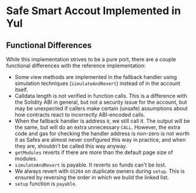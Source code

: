 # Safe Smart Accout Implemented in Yul

## Functional Differences

While this implementation strives to be a pure port, there are a couple
functional differences with the reference implementation:

- Some view methods are implemented in the fallback handler using simulation
  techniques (`simulateAndRevert`) instead of in the account itself.
- Calldata length is not verified in function calls. This is a difference with
  the Solidity ABI in general, but not a security issue for the account, but may
  be unexpected if callers make certain (unsafe) assumptions about how contracts
  react to incorrectly ABI-encoded calls.
- When the fallback handler is address `0`, we still call it. The output will be
  the same, but will do an extra unnecessary `CALL`. However, the extra code and
  gas for checking the handler address is non-zero is not worth it as Safes are
  almost never configured this way in practice, and when they are, shouldn't be
  called this way anyway.
- `getModules` reverts if there are more than the default page size of modules.
- `simulateAndRevert` is payable. It reverts so funds can't be lost.
- We always revert with `GS204` on duplicate owners during `setup`. This is
  ensured by reversing the order in which we build the linked list.
- `setup` function is `payable`.
